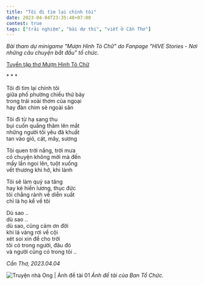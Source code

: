 ```yaml
---
title: "Tôi đi tìm lại chính tôi"
date: 2023-04-04T23:35:48+07:00
contest: true
tags: ["trải nghiệm", "bài dự thi", "viết ở Cần Thơ"]
---
```

*Bài tham dự minigame "Mượn Hình Tỏ Chữ" do Fanpage "HIVE Stories - Nơi những câu chuyện bắt đầu" tổ chức.*  
  
[Tuyển tập thơ Mượn Hình Tỏ Chữ](https://truyennhaong.vn/#/s/tuyen-tap-tho-muon-hinh-to-chu)
  
\* \* \*
  
Tôi đi tìm lại chính tôi  
giữa phố phường chiều thứ bảy  
trong trái xoài thơm của ngoại  
hay đàn chim sẻ ngoài sân  
  
Tôi đi từ hạ sang thu  
bụi cuốn quầng thâm lên mắt  
những người tôi yêu đã khuất  
tan vào gió, cát, mây, sương  
  
Tôi quen trời nắng, trời mưa  
có chuyện không mời mà đến  
mấy lần ngoi lên, tuột xuống  
vết thương khi hở, khi lành  
  
Tôi sẽ làm quỷ sa tăng  
hay kẻ hiền lương, thục đức  
tôi chẳng rành về diễn xuất  
chỉ là họ kể về tôi  
  
Dù sao ..  
dù sao ..  
dù sao, cũng cảm ơn đời  
khi lá vàng rơi về cội  
xét soi xin để cho trời  
tôi có trong người, đâu đó  
và người cũng có trong tôi ..  
  
*Cần Thơ, 2023.04.04*
  
![Truyện nhà Ong | Ảnh đề tài 01](/img/truyen-nha-ong-01.jpg "Truyện nhà Ong | Ảnh đề tài 01")
*Ảnh đề tài của Ban Tổ Chức.*